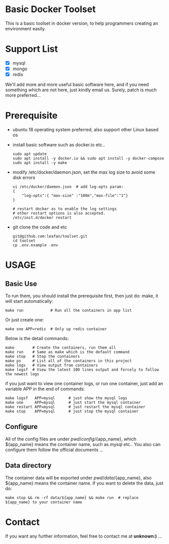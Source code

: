 # Basic Docker Toolset 

This is a basic toolset in docker version, to help programmers creating an environment easily.

# Support List
- [x] mysql
- [x] mongo
- [x] redis

We'll add more and more useful basic software here, and if you need something which are not here, just kindly email us.
Surely, patch is much more preferred...

# Prerequisite

+ ubuntu 18 operating system preferred, also support other Linux based os
+ install basic software such as docker.io etc..
    ```
    sudo apt update
    sudo apt install -y docker.io && sudo apt install -y docker-compose
    sudo apt install -y make
    ```
+ modify /etc/docker/daemon.json, set the max log size to avoid some disk errors
    ```
    vi /etc/docker/daemon.json  # add log-opts param:
    {
        "log-opts":{ "max-size" :"100m","max-file":"1"}
    }
    
    # restart docker as to enable the log settings
    # other restart options is also accepted.
    /etc/init.d/docker restart  
    ```

+ git clone the code and etc
    ```
    git@github.com:leafan/toolset.git
    cd toolset
    cp .env.example .env
    ```

# USAGE

## Basic Use

To run them, you should install the prerequisite first, then just do: make, it will start automatically:
```
make run            # Run all the containers in app list
```

Or just create one:
```
make one APP=redis  # Only up redis container
```

Below is the detail commands:
```
make        # Create the containers, run them all
make run    # Same as make which is the default command
make stop   # Stop the containers
make ps     # List all of the containers in this project
make logs   # View output from containers
make logsf  # View the latest 100 lines output and forcely to follow the newest logs
```

if you just want to view one container logs, or run one container, just add an variable APP in the end of commands:

```
make logsf   APP=mysql      # just show the mysql logs
make one     APP=mysql      # just start the mysql container
make restart APP=mysql      # just restart the mysql container
make stop    APP=mysql      # just stop the mysql container
```

## Configure
All of the config files are under ${pwd}/config/${app_name}, which ${app_name} means the container name, such as mysql etc..
You also can configure them follow the official documents ... 

## Data directory
The container data will be exported under ${pwd}/data/${app_name}, also ${app_name} means the container name.
If you want to delete the data, just do: 
```
make stop && rm -rf data/${app_name} && make run  # replace ${app_name} to your container name
```

# Contact

If you want any further information, feel free to contact me at  **unknown:)** ...
